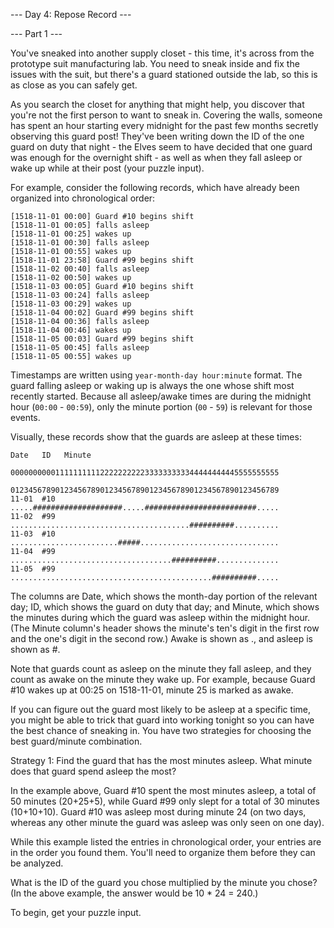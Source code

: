 --- Day 4: Repose Record ---

--- Part 1 ---

You've sneaked into another supply closet - this time, it's across from the
prototype suit manufacturing lab. You need to sneak inside and fix the issues
with the suit, but there's a guard stationed outside the lab, so this is as
close as you can safely get.

As you search the closet for anything that might help, you discover that you're
not the first person to want to sneak in. Covering the walls, someone has spent
an hour starting every midnight for the past few months secretly observing this
guard post! They've been writing down the ID of the one guard on duty that night
\- the Elves seem to have decided that one guard was enough for the overnight
shift - as well as when they fall asleep or wake up while at their post (your
puzzle input).

For example, consider the following records, which have already been organized
into chronological order:

    [1518-11-01 00:00] Guard #10 begins shift
    [1518-11-01 00:05] falls asleep
    [1518-11-01 00:25] wakes up
    [1518-11-01 00:30] falls asleep
    [1518-11-01 00:55] wakes up
    [1518-11-01 23:58] Guard #99 begins shift
    [1518-11-02 00:40] falls asleep
    [1518-11-02 00:50] wakes up
    [1518-11-03 00:05] Guard #10 begins shift
    [1518-11-03 00:24] falls asleep
    [1518-11-03 00:29] wakes up
    [1518-11-04 00:02] Guard #99 begins shift
    [1518-11-04 00:36] falls asleep
    [1518-11-04 00:46] wakes up
    [1518-11-05 00:03] Guard #99 begins shift
    [1518-11-05 00:45] falls asleep
    [1518-11-05 00:55] wakes up

Timestamps are written using `year-month-day hour:minute` format. The guard
falling asleep or waking up is always the one whose shift most recently started.
Because all asleep/awake times are during the midnight hour (`00:00` - `00:59`),
only the minute portion (`00` - `59`) is relevant for those events.

Visually, these records show that the guards are asleep at these times:

    Date   ID   Minute
                000000000011111111112222222222333333333344444444445555555555
                012345678901234567890123456789012345678901234567890123456789
    11-01  #10  .....####################.....#########################.....
    11-02  #99  ........................................##########..........
    11-03  #10  ........................#####...............................
    11-04  #99  ....................................##########..............
    11-05  #99  .............................................##########.....

The columns are Date, which shows the month-day portion of the relevant day; ID,
which shows the guard on duty that day; and Minute, which shows the minutes
during which the guard was asleep within the midnight hour. (The Minute column's
header shows the minute's ten's digit in the first row and the one's digit in
the second row.) Awake is shown as ., and asleep is shown as #.

Note that guards count as asleep on the minute they fall asleep, and they count
as awake on the minute they wake up. For example, because Guard #10 wakes up at
00:25 on 1518-11-01, minute 25 is marked as awake.

If you can figure out the guard most likely to be asleep at a specific time, you
might be able to trick that guard into working tonight so you can have the best
chance of sneaking in. You have two strategies for choosing the best
guard/minute combination.

Strategy 1: Find the guard that has the most minutes asleep. What minute does
that guard spend asleep the most?

In the example above, Guard #10 spent the most minutes asleep, a total of 50
minutes (20+25+5), while Guard #99 only slept for a total of 30 minutes
(10+10+10). Guard #10 was asleep most during minute 24 (on two days, whereas any
other minute the guard was asleep was only seen on one day).

While this example listed the entries in chronological order, your entries are
in the order you found them. You'll need to organize them before they can be
analyzed.

What is the ID of the guard you chose multiplied by the minute you chose? (In
the above example, the answer would be 10 * 24 = 240.)

To begin, get your puzzle input.
